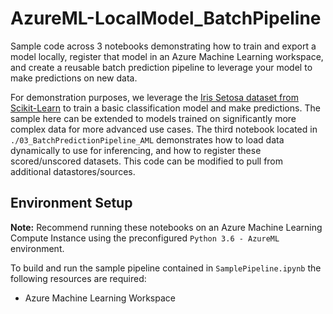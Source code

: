 # AzureML-LocalModel_BatchPipeline

Sample code across 3 notebooks demonstrating how to train and export a model locally, register that model in an Azure Machine Learning workspace, and create a reusable batch prediction pipeline to leverage your model to make predictions on new data.

For demonstration purposes, we leverage the [Iris Setosa dataset from Scikit-Learn](https://scikit-learn.org/stable/auto_examples/datasets/plot_iris_dataset.html) to train a basic classification model and make predictions. The sample here can be extended to models trained on significantly more complex data for more advanced use cases. The third notebook located in `./03_BatchPredictionPipeline_AML` demonstrates how to load data dynamically to use for inferencing, and how to register these scored/unscored datasets. This code can be modified to pull from additional datastores/sources.

## Environment Setup
<b>Note:</b> Recommend running these notebooks on an Azure Machine Learning Compute Instance using the preconfigured `Python 3.6 - AzureML` environment.

To build and run the sample pipeline contained in `SamplePipeline.ipynb` the following resources are required:
* Azure Machine Learning Workspace